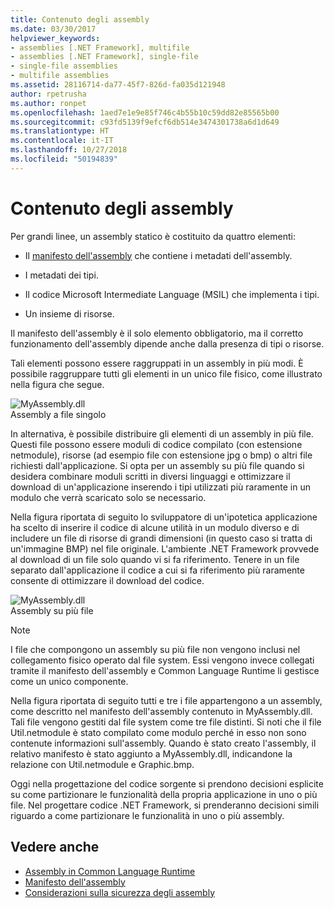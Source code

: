 ```yaml
---
title: Contenuto degli assembly
ms.date: 03/30/2017
helpviewer_keywords:
- assemblies [.NET Framework], multifile
- assemblies [.NET Framework], single-file
- single-file assemblies
- multifile assemblies
ms.assetid: 28116714-da77-45f7-826d-fa035d121948
author: rpetrusha
ms.author: ronpet
ms.openlocfilehash: 1aed7e1e9e85f746c4b55b10c59dd82e85565b00
ms.sourcegitcommit: c93fd5139f9efcf6db514e3474301738a6d1d649
ms.translationtype: HT
ms.contentlocale: it-IT
ms.lasthandoff: 10/27/2018
ms.locfileid: "50194839"
---
```

# <a name="assembly-contents"></a>Contenuto degli assembly
Per grandi linee, un assembly statico è costituito da quattro elementi:  
  
-   Il [manifesto dell'assembly](../../../docs/framework/app-domains/assembly-manifest.md) che contiene i metadati dell'assembly.  
  
-   I metadati dei tipi.  
  
-   Il codice Microsoft Intermediate Language (MSIL) che implementa i tipi.  
  
-   Un insieme di risorse.  
  
 Il manifesto dell'assembly è il solo elemento obbligatorio, ma il corretto funzionamento dell'assembly dipende anche dalla presenza di tipi o risorse.  
  
 Tali elementi possono essere raggruppati in un assembly in più modi. È possibile raggruppare tutti gli elementi in un unico file fisico, come illustrato nella figura che segue.  
  
 ![MyAssembly.dll](../../../docs/framework/app-domains/media/assemblyover1.gif "assemblyover1")  
Assembly a file singolo  
  
 In alternativa, è possibile distribuire gli elementi di un assembly in più file. Questi file possono essere moduli di codice compilato (con estensione netmodule), risorse (ad esempio file con estensione jpg o bmp) o altri file richiesti dall'applicazione. Si opta per un assembly su più file quando si desidera combinare moduli scritti in diversi linguaggi e ottimizzare il download di un'applicazione inserendo i tipi utilizzati più raramente in un modulo che verrà scaricato solo se necessario.  
  
 Nella figura riportata di seguito lo sviluppatore di un'ipotetica applicazione ha scelto di inserire il codice di alcune utilità in un modulo diverso e di includere un file di risorse di grandi dimensioni (in questo caso si tratta di un'immagine BMP) nel file originale. L'ambiente .NET Framework provvede al download di un file solo quando vi si fa riferimento. Tenere in un file separato dall'applicazione il codice a cui si fa riferimento più raramente consente di ottimizzare il download del codice.  
  
 ![MyAssembly.dll](../../../docs/framework/app-domains/media/assemblyover2.gif "assemblyover2")  
Assembly su più file  
  
> [!NOTE]
>  I file che compongono un assembly su più file non vengono inclusi nel collegamento fisico operato dal file system. Essi vengono invece collegati tramite il manifesto dell'assembly e Common Language Runtime li gestisce come un unico componente.  
  
 Nella figura riportata di seguito tutti e tre i file appartengono a un assembly, come descritto nel manifesto dell'assembly contenuto in MyAssembly.dll. Tali file vengono gestiti dal file system come tre file distinti. Si noti che il file Util.netmodule è stato compilato come modulo perché in esso non sono contenute informazioni sull'assembly. Quando è stato creato l'assembly, il relativo manifesto è stato aggiunto a MyAssembly.dll, indicandone la relazione con Util.netmodule e Graphic.bmp.  
  
 Oggi nella progettazione del codice sorgente si prendono decisioni esplicite su come partizionare le funzionalità della propria applicazione in uno o più file. Nel progettare codice .NET Framework, si prenderanno decisioni simili riguardo a come partizionare le funzionalità in uno o più assembly.  
  
## <a name="see-also"></a>Vedere anche  
- [Assembly in Common Language Runtime](../../../docs/framework/app-domains/assemblies-in-the-common-language-runtime.md)  
- [Manifesto dell'assembly](../../../docs/framework/app-domains/assembly-manifest.md)  
- [Considerazioni sulla sicurezza degli assembly](../../../docs/framework/app-domains/assembly-security-considerations.md)
